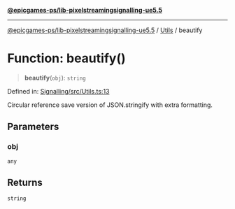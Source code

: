 [**@epicgames-ps/lib-pixelstreamingsignalling-ue5.5**](../../README.md)

***

[@epicgames-ps/lib-pixelstreamingsignalling-ue5.5](../../README.md) / [Utils](../README.md) / beautify

# Function: beautify()

> **beautify**(`obj`): `string`

Defined in: [Signalling/src/Utils.ts:13](https://github.com/mcottontensor/PixelStreamingInfrastructure/blob/1c2e89b140492a0711bcb88268b18a037a27dc45/Signalling/src/Utils.ts#L13)

Circular reference save version of JSON.stringify with extra formatting.

## Parameters

### obj

`any`

## Returns

`string`

